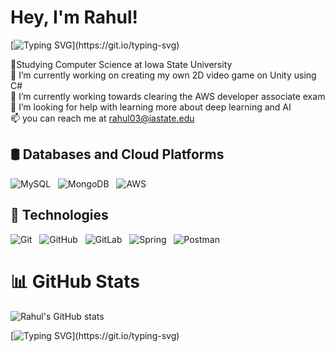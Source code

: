 # Hey, I'm Rahul!
[![Typing SVG](https://readme-typing-svg.demolab.com/?lines=Welcome+to+my+Github+Profile;Feel+Free+to+explore!;)](https://git.io/typing-svg)

🏫Studying Computer Science at Iowa State University<br>🔭 I’m currently working on creating my own 2D video game on Unity using C#<br>🌱 I’m currently working towards clearing the AWS developer associate exam<br>🤔 I’m looking for help with learning more about deep learning and AI<br>📫 you can reach me at rahul03@iastate.edu

## 🛢️ Databases and Cloud Platforms
![MySQL](https://ezicons.cftutorial.workers.dev/icons/?icons=skills-dark-mysql) &nbsp; ![MongoDB](https://ezicons.cftutorial.workers.dev/icons/?icons=skills-dark-mongodb) &nbsp; ![AWS](https://ezicons.cftutorial.workers.dev/icons/?icons=skills-dark-aws)
## 🔧 Technologies
![Git](https://ezicons.cftutorial.workers.dev/icons/?icons=skills-dark-git) &nbsp; ![GitHub](https://ezicons.cftutorial.workers.dev/icons/?icons=skills-dark-github) &nbsp; ![GitLab](https://ezicons.cftutorial.workers.dev/icons/?icons=skills-dark-gitlab) &nbsp; ![Spring](https://ezicons.cftutorial.workers.dev/icons/?icons=skills-dark-spring) &nbsp; ![Postman](https://ezicons.cftutorial.workers.dev/icons/?icons=skills-dark-postman) &nbsp; 


# 📊 GitHub Stats
![Rahul's GitHub stats](https://github-readme-stats.vercel.app/api?username=RahulSudev03&show_icons=true&theme=tokyonight)



[![Typing SVG](https://readme-typing-svg.demolab.com/?lines=Thanks+for+stopping+by;Feel+Free+to+reach+out!;)](https://git.io/typing-svg)


